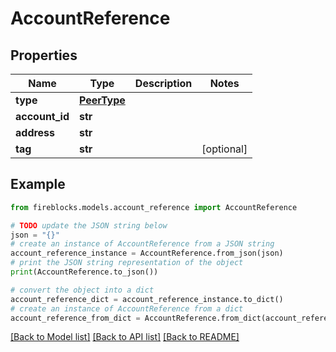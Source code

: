 # AccountReference


## Properties

Name | Type | Description | Notes
------------ | ------------- | ------------- | -------------
**type** | [**PeerType**](PeerType.md) |  | 
**account_id** | **str** |  | 
**address** | **str** |  | 
**tag** | **str** |  | [optional] 

## Example

```python
from fireblocks.models.account_reference import AccountReference

# TODO update the JSON string below
json = "{}"
# create an instance of AccountReference from a JSON string
account_reference_instance = AccountReference.from_json(json)
# print the JSON string representation of the object
print(AccountReference.to_json())

# convert the object into a dict
account_reference_dict = account_reference_instance.to_dict()
# create an instance of AccountReference from a dict
account_reference_from_dict = AccountReference.from_dict(account_reference_dict)
```
[[Back to Model list]](../README.md#documentation-for-models) [[Back to API list]](../README.md#documentation-for-api-endpoints) [[Back to README]](../README.md)


